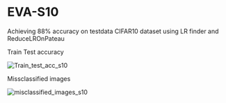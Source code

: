 # EVA-S10
Achieving 88% accuracy on testdata CIFAR10 dataset using LR finder and ReduceLROnPateau 

Train Test accuracy

![Train_test_acc_s10](https://user-images.githubusercontent.com/19210895/77450057-c0bb6b00-6e18-11ea-8351-1f9b4a18d079.JPG)


Missclassified images

![misclassified_images_s10](https://user-images.githubusercontent.com/19210895/77450209-fb250800-6e18-11ea-8fd6-6b1d2266cf1a.JPG)

